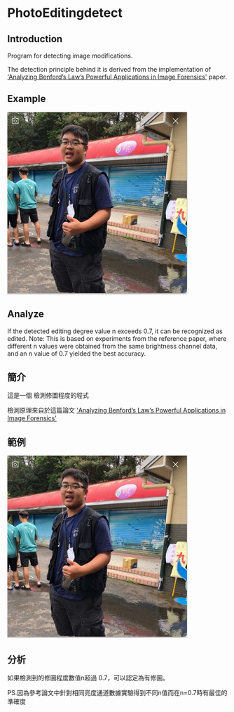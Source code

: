 # PhotoEditingdetect

## Introduction
Program for detecting image modifications.

The detection principle behind it is derived from the implementation of ['Analyzing Benford’s Law’s Powerful Applications in Image Forensics'](https://www.mdpi.com/2076-3417/11/23/11482) paper.


## Example

![image](https://github.com/donglintsai59/PhotoEditingdetect/blob/main/Photo/dec.jpg)

## Analyze

If the detected editing degree value n exceeds 0.7, it can be recognized as edited.
Note: This is based on experiments from the reference paper, where different n values were obtained from the same brightness channel data, and an n value of 0.7 yielded the best accuracy.
## 簡介

這是一個 檢測修圖程度的程式

檢測原理來自於這篇論文 ['Analyzing Benford’s Law’s Powerful Applications in Image Forensics'](https://www.mdpi.com/2076-3417/11/23/11482)


## 範例

![image](https://github.com/donglintsai59/PhotoEditingdetect/blob/main/Photo/dec.jpg)

## 分析

如果檢測到的修圖程度數值n超過 0.7，可以認定為有修圖。

PS.因為參考論文中針對相同亮度通道數據實驗得到不同n值而在n=0.7時有最佳的準確度


